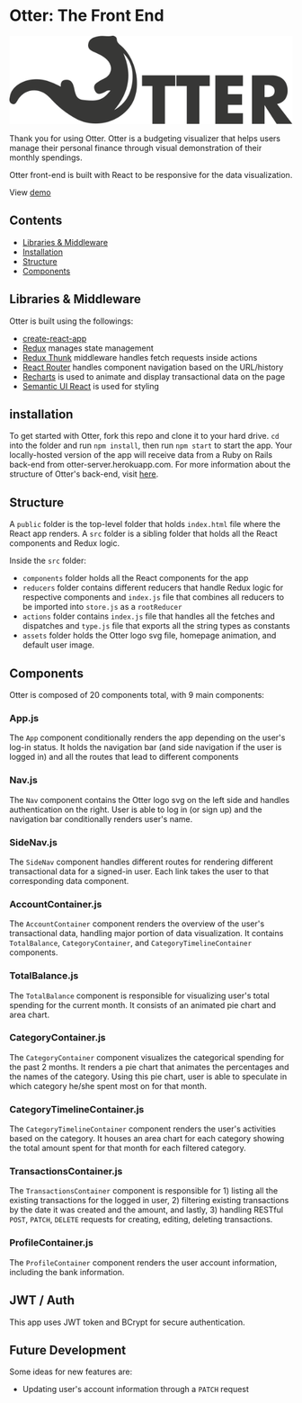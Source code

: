 # Otter: The Front End

![otter-logo](https://github.com/joyceyskwon/otter-client/blob/master/src/assets/otter-black.svg)

Thank you for using Otter. Otter is a budgeting visualizer that helps users manage their personal finance through visual demonstration of their monthly spendings.

Otter front-end is built with React to be responsive for the data visualization.

View [demo](https://youtu.be/73MHGAAkCm8)

## Contents

- [Libraries & Middleware](#libraries--middleware)
- [Installation](#installation)
- [Structure](#structure)
- [Components](#components)

## Libraries & Middleware

Otter is built using the followings:
- [create-react-app](https://github.com/facebook/create-react-app)
- [Redux](https://github.com/reduxjs/redux) manages state management
- [Redux Thunk](https://github.com/reduxjs/redux-thunk) middleware handles fetch requests inside actions
- [React Router](https://github.com/ReactTraining/react-router) handles component navigation based on the URL/history
- [Recharts](https://github.com/recharts/recharts) is used to animate and display transactional data on the page
- [Semantic UI React](https://github.com/Semantic-Org/Semantic-UI-React) is used for styling

## installation

To get started with Otter, fork this repo and clone it to your hard drive. `cd` into the folder and run ```npm install```, then run ```npm start``` to start the app. Your locally-hosted version of the app will receive data from a Ruby on Rails back-end from otter-server.herokuapp.com. For more information about the structure of Otter's back-end, visit [here](https://github.com/joyceyskwon/otter-server).

## Structure

A `public` folder is the top-level folder that holds `index.html` file where the React app renders. A `src` folder is a sibling folder that holds all the React components and Redux logic.

Inside the `src` folder:
- `components` folder holds all the React components for the app
- `reducers` folder contains different reducers that handle Redux logic for respective components and `index.js` file that combines all reducers to be imported into `store.js` as a `rootReducer`
- `actions` folder contains `index.js` file that handles all the fetches and dispatches and `type.js` file that exports all the string types as constants
- `assets` folder holds the Otter logo svg file, homepage animation, and default user image.

## Components

Otter is composed of 20 components total, with 9 main components:

### App.js

The `App` component conditionally renders the app depending on the user's log-in status.  It holds the navigation bar (and side navigation if the user is logged in) and all the routes that lead to different components

### Nav.js

The `Nav` component contains the Otter logo svg on the left side and handles authentication on the right. User is able to log in (or sign up) and the navigation bar conditionally renders user's name.

### SideNav.js

The `SideNav` component handles different routes for rendering different transactional data for a signed-in user. Each link takes the user to that corresponding data component.

### AccountContainer.js

The `AccountContainer` component renders the overview of the user's transactional data, handling major portion of data visualization. It contains `TotalBalance`, `CategoryContainer`, and `CategoryTimelineContainer` components.

### TotalBalance.js

The `TotalBalance` component is responsible for visualizing user's total spending for the current month. It consists of an animated pie chart and area chart.

### CategoryContainer.js

The `CategoryContainer` component visualizes the categorical spending for the past 2 months. It renders a pie chart that animates the percentages and the names of the category. Using this pie chart, user is able to speculate in which category he/she spent most on for that month.

### CategoryTimelineContainer.js

The `CategoryTimelineContainer` component renders the user's activities based on the category. It houses an area chart for each category showing the total amount spent for that month for each filtered category.

### TransactionsContainer.js

The `TransactionsContainer` component is responsible for 1) listing all the existing transactions for the logged in user, 2) filtering existing transactions by the date it was created and the amount, and lastly, 3) handling RESTful `POST`, `PATCH`, `DELETE` requests for creating, editing, deleting transactions.

### ProfileContainer.js

The `ProfileContainer` component renders the user account information, including the bank information.

## JWT / Auth

This app uses JWT token and BCrypt for secure authentication.

## Future Development

Some ideas for new features are:
- Updating user's account information through a `PATCH` request
